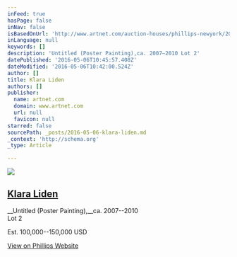 ```yaml
---
inFeed: true
hasPage: false
inNav: false
isBasedOnUrl: 'http://www.artnet.com/auction-houses/phillips-newyork/20th-century-contemporary-art-evening-sale-2-8-May-2016/'
inLanguage: null
keywords: []
description: 'Untitled (Poster Painting),ca. 2007–2010 Lot 2'
datePublished: '2016-05-06T10:45:57.408Z'
dateModified: '2016-05-06T10:42:00.524Z'
author: []
title: Klara Liden
authors: []
publisher:
  name: artnet.com
  domain: www.artnet.com
  url: null
  favicon: null
starred: false
sourcePath: _posts/2016-05-06-klara-liden.md
_context: 'http://schema.org'
_type: Article

---
```

![](https://the-grid-user-content.s3-us-west-2.amazonaws.com/9c414053-c484-46b2-a783-99f0455ed63e.png)

## [Klara Liden][0]

__Untitled (Poster Painting),__ca. 2007--2010  
Lot 2

Est. 100,000--150,000 USD

[View on Phillips Website][1]

[0]: http://www.artnet.com/auction-houses/phillips-newyork/artist-klara-liden/
[1]: http://phillips.com/detail/KLARA-LID%C3%89N/NY010316/2
